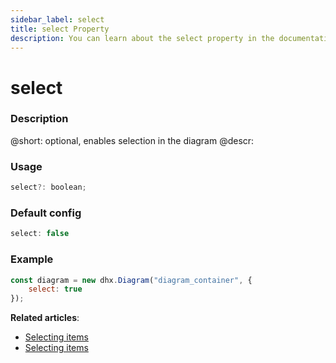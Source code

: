 ```yaml
---
sidebar_label: select
title: select Property
description: You can learn about the select property in the documentation of the DHTMLX JavaScript Diagram library. Browse developer guides and API reference, try out code examples and live demos, and download a free 30-day evaluation version of DHTMLX Diagram.
---
```


# select

### Description

@short: optional, enables selection in the diagram
@descr:

### Usage

~~~js
select?: boolean;
~~~

### Default config

~~~js
select: false
~~~

### Example

~~~js
const diagram = new dhx.Diagram("diagram_container", { 
    select: true
});
~~~

**Related articles**:

- [Selecting items](../../../guides/diagram/configuration/#selecting-items)
- [Selecting items](../../../guides/manipulating_items/#selecting-items)
